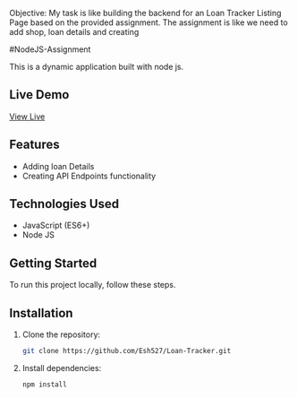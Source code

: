 Objective:
My task is like building the backend for an Loan Tracker Listing Page based
on the provided assignment. The assignment is like we need to add shop, loan details and creating 


#NodeJS-Assignment

This is a dynamic application built with node js.

## Live Demo
[View Live]()

## Features
- Adding loan Details
- Creating API Endpoints functionality

## Technologies Used
- JavaScript (ES6+)
- Node JS

## Getting Started
To run this project locally, follow these steps.

## Installation

1. Clone the repository:
   ```bash
   git clone https://github.com/Esh527/Loan-Tracker.git
   
2. Install dependencies:
   ```bash
   npm install
